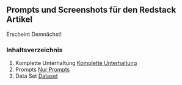 ## Prompts und Screenshots für den Redstack Artikel ##
Erscheint Demnächst!


### Inhaltsverzeichnis ###
1. Komplette Unterhaltung
[Komplette Unterhaltung](https://github.com/Fabster79/redstack_eda/blob/main/ETA%20-%20Komplette%20Unterhaltung.md)
2. Prompts
[Nur Prompts](https://github.com/Fabster79/redstack_eda/blob/main/Prompts.md)
3. Data Set
[Dataset](https://github.com/Fabster79/redstack_eda/tree/main/data)